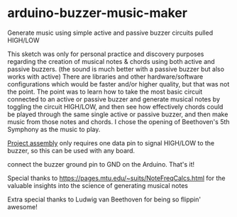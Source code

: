 # arduino-buzzer-music-maker
Generate music using simple active and passive buzzer circuits pulled HIGH/LOW

This sketch was only for personal practice and discovery purposes regarding
the creation of musical notes & chords using both active and passive buzzers.
 (the sound is much better with a passive buzzer but also works with active)
There are libraries and other hardware/software configurations which would
be faster and/or higher quality, but that was not the point. The point was to
learn how to take the most basic circuit connected to an active or passive 
buzzer and generate musical notes by toggling the circuit HIGH/LOW, and then
see how effectively chords could be played through the same single active or
passive buzzer, and then make music from those notes and chords. I chose the
opening of Beethoven's 5th Symphony as the music to play.

[Project assembly](https://user-images.githubusercontent.com/20711484/184712946-89a3d328-0530-4271-ac1d-f30e6506cacf.png) only requires one data pin to signal HIGH/LOW to the buzzer,
so this can be used with any board.

connect the buzzer ground pin to GND on the Arduino. That's it!

Special thanks to https://pages.mtu.edu/~suits/NoteFreqCalcs.html for the
valuable insights into the science of generating musical notes

Extra special thanks to Ludwig van Beethoven for being so flippin' awesome!
